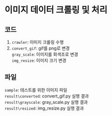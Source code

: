 # 이미지 데이터 크롤링 및 처리

## 코드

1. `crawler`: 이미지 크롤링 수행  
2. `convert_gif`: gif를 png로 변경  
`gray_scale`: 이미지를 회색조로 변경  
`img_resize`: 이미지 크기 변경  

## 파일

`sample`: 테스트를 위한 이미지 파일  
`result\converted`: convert_gif.py 실행 결과  
`result\grayscale`: gray_scale.py 실행 결과  
`result\resized`: img_resize.py 실행 결과  
